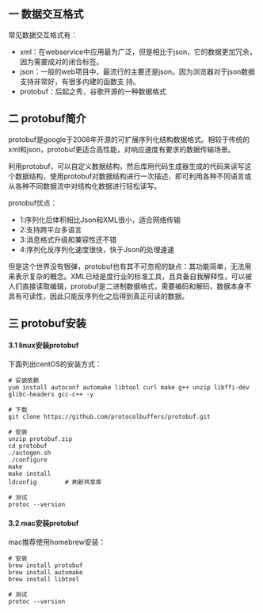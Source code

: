 ## 一 数据交互格式

常见数据交互格式有：
- xml：在webservice中应用最为广泛，但是相比于json，它的数据更加冗余，因为需要成对的闭合标签。
- json：一般的web项目中，最流行的主要还是json。因为浏览器对于json数据支持非常好，有很多内建的函数支 持。
- protobuf：后起之秀，谷歌开源的一种数据格式

## 二 protobuf简介

protobuf是google于2008年开源的可扩展序列化结构数据格式。相较于传统的xml和json，protobuf更适合高性能，对响应速度有要求的数据传输场景。  

利用protobuf，可以自定义数据结构，然后库用代码生成器生成的代码来读写这个数据结构，使用protobuf对数据结构进行一次描述，即可利用各种不同语言或从各种不同数据流中对结构化数据进行轻松读写。  

protobuf优点：
- 1:序列化后体积相比Json和XML很小，适合网络传输 
- 2:支持跨平台多语言 
- 3:消息格式升级和兼容性还不错 
- 4:序列化反序列化速度很快，快于Json的处理速速

但是这个世界没有银弹，protobuf也有其不可忽视的缺点：其功能简单，无法用来表示复杂的概念。XML已经是度行业的标准工具，且具备自我解释性，可以被人们直接读取编辑，protobuf是二进制数据格式，需要编码和解码，数据本身不具有可读性，因此只能反序列化之后得到真正可读的数据。  

## 三 protobuf安装

#### 3.1 linux安装protobuf

下面列出centOS的安装方式：
```
# 安装依赖
yum install autoconf automake libtool curl make g++ unzip libffi-dev  glibc-headers gcc-c++ -y

# 下载
git clone https://github.com/protocolbuffers/protobuf.git

# 安装
unzip protobuf.zip
cd protobuf
./autogen.sh
./configure
make
make install
ldconfig        # 刷新共享库

# 测试
protoc --version
```

#### 3.2 mac安装protobuf

mac推荐使用homebrew安装：  
```
# 安装
brew install protobuf
brew install automake
brew install libtool

# 测试
protoc --version
```
